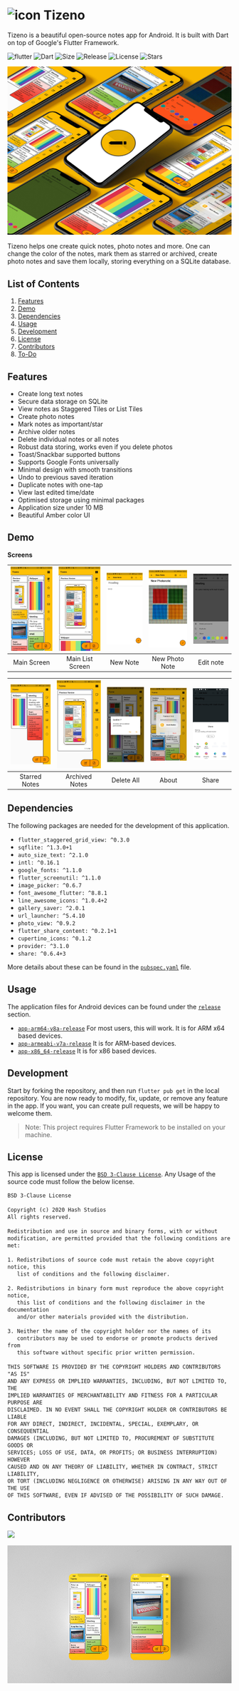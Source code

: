 # <img src="android/app/src/main/res/mipmap-xxhdpi/launcher_icon.png" alt="icon" width=30> Tizeno

Tizeno is a beautiful open-source notes app for Android. It is built with Dart on top of Google's Flutter Framework.

![flutter](https://img.shields.io/badge/Flutter-Framework-green?logo=flutter)
![Dart](https://img.shields.io/badge/Dart-Language-blue?logo=dart)
![Size](https://img.shields.io/github/repo-size/Hash-Studios/flutter-notes-app?color=green)
![Release](https://img.shields.io/github/v/release/Hash-Studios/flutter-notes-app)
![License](https://img.shields.io/github/license/Hash-Studios/flutter-notes-app)
![Stars](https://img.shields.io/github/stars/Hash-Studios/flutter-notes-app)


![Tizeno UI Mockup](demo/Tizeno_Mockup.jpg)

Tizeno helps one create quick notes, photo notes and more. One can change the color of the notes, mark them as starred or archived, create photo notes and save them locally, storing everything on a SQLite database.

## List of Contents

1. [Features](#features)
2. [Demo](#demo)
3. [Dependencies](#dependencies)
4. [Usage](#usage)
5. [Development](#development)
6. [License](#license)
7. [Contributors](#contributors)
8. [To-Do](#to-do)

## Features

- Create long text notes
- Secure data storage on SQLite
- View notes as Staggered Tiles or List Tiles
- Create photo notes
- Mark notes as important/star
- Archive older notes
- Delete individual notes or all notes
- Robust data storing, works even if you delete photos
- Toast/Snackbar supported buttons
- Supports Google Fonts universally
- Minimal design with smooth transitions
- Undo to previous saved iteration
- Duplicate notes with one-tap
- View last edited time/date
- Optimised storage using minimal packages
- Application size under 10 MB
- Beautiful Amber color UI

## Demo

**Screens**

| ![](demo/1.jpg) | ![](demo/4.jpg) | ![](demo/12.jpg) | ![](demo/15.jpg) | ![](demo/18.jpg) |
| :-------------: | :-------------:  | :-------------:  | :-------------:  | :-------------:  |
|     Main Screen     |    Main List Screen    |    New Note    |     New Photo Note       |     Edit note     |


| ![](demo/3.jpg) | ![](demo/7.jpg)| ![](demo/16.jpg)| ![](demo/11.jpg) | ![](demo/19.jpg)|
| :-------------:  | :-------------: | :-------------: | :-------------:  | :-------------: |
|  Starred Notes  |Archived Notes|  Delete All    |      About   |      Share  |

## Dependencies

The following packages are needed for the development of this application.

- `flutter_staggered_grid_view: ^0.3.0`
- `sqflite: ^1.3.0+1`
- `auto_size_text: ^2.1.0`
- `intl: ^0.16.1`
- `google_fonts: ^1.1.0`
- `flutter_screenutil: ^1.1.0`
- `image_picker: ^0.6.7`
- `font_awesome_flutter: ^8.8.1`
- `line_awesome_icons: ^1.0.4+2`
- `gallery_saver: ^2.0.1`
- `url_launcher: ^5.4.10`
- `photo_view: ^0.9.2`
- `flutter_share_content: ^0.2.1+1`
- `cupertino_icons: ^0.1.2`
- `provider: ^3.1.0`
- `share: ^0.6.4+3`

More details about these can be found in the [`pubspec.yaml`](https://github.com/Hash-Studios/flutter-notes-app/tree/master/pubspec.yaml) file.

## Usage

The application files for Android devices can be found under the [`release`](https://github.com/Hash-Studios/flutter-notes-app/releases) section.
- [`app-arm64-v8a-release`](/bin/app-arm64-v8a-release.apk) For most users, this will work. It is for ARM x64 based devices.
- [`app-armeabi-v7a-release`](/bin/app-armeabi-v7a-release.apk) It is for ARM-based devices.
- [`app-x86_64-release`](/bin/app-x86_64-release.apk) It is for x86 based devices.
<!-- 
More information about the releases can be found in the [Release](https://github.com/Hash-Studios/flutter-notes-app/releases) tab. -->

## Development

Start by forking the repository, and then run `flutter pub get` in the local repository. You are now ready to modify, fix, update, or remove any feature in the app. If you want, you can create pull requests, we will be happy to welcome them.
>Note: This project requires Flutter Framework to be installed on your machine.

## License

This app is licensed under the [`BSD 3-Clause License`](https://github.com/Hash-Studios/flutter-notes-app/tree/master/LICENSE.txt).
Any Usage of the source code must follow the below license.

```
BSD 3-Clause License

Copyright (c) 2020 Hash Studios
All rights reserved.

Redistribution and use in source and binary forms, with or without
modification, are permitted provided that the following conditions are met:

1. Redistributions of source code must retain the above copyright notice, this
   list of conditions and the following disclaimer.

2. Redistributions in binary form must reproduce the above copyright notice,
   this list of conditions and the following disclaimer in the documentation
   and/or other materials provided with the distribution.

3. Neither the name of the copyright holder nor the names of its
   contributors may be used to endorse or promote products derived from
   this software without specific prior written permission.

THIS SOFTWARE IS PROVIDED BY THE COPYRIGHT HOLDERS AND CONTRIBUTORS "AS IS"
AND ANY EXPRESS OR IMPLIED WARRANTIES, INCLUDING, BUT NOT LIMITED TO, THE
IMPLIED WARRANTIES OF MERCHANTABILITY AND FITNESS FOR A PARTICULAR PURPOSE ARE
DISCLAIMED. IN NO EVENT SHALL THE COPYRIGHT HOLDER OR CONTRIBUTORS BE LIABLE
FOR ANY DIRECT, INDIRECT, INCIDENTAL, SPECIAL, EXEMPLARY, OR CONSEQUENTIAL
DAMAGES (INCLUDING, BUT NOT LIMITED TO, PROCUREMENT OF SUBSTITUTE GOODS OR
SERVICES; LOSS OF USE, DATA, OR PROFITS; OR BUSINESS INTERRUPTION) HOWEVER
CAUSED AND ON ANY THEORY OF LIABILITY, WHETHER IN CONTRACT, STRICT LIABILITY,
OR TORT (INCLUDING NEGLIGENCE OR OTHERWISE) ARISING IN ANY WAY OUT OF THE USE
OF THIS SOFTWARE, EVEN IF ADVISED OF THE POSSIBILITY OF SUCH DAMAGE.
```

## Contributors

<a href="https://github.com/Hash-Studios/flutter-notes-app/graphs/contributors">
  <img src="https://contributors-img.web.app/image?repo=Hash-Studios/flutter-notes-app" />
</a>

![Tizeno UI Mockup](demo/Tizeno_Mockup2.jpg)